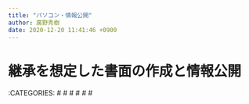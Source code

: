```yaml
---
title: "パソコン・情報公開"
author: 廣野秀樹
date: 2020-12-20 11:41:46 +0900
---
```


# 継承を想定した書面の作成と情報公開

:CATEGORIES: #  #  #  #  #  #

